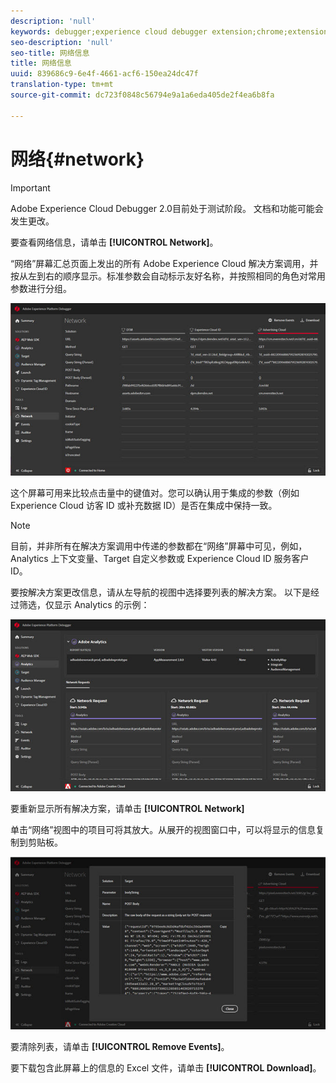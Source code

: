 ```yaml
---
description: 'null'
keywords: debugger;experience cloud debugger extension;chrome;extension;network;information
seo-description: 'null'
seo-title: 网络信息
title: 网络信息
uuid: 839686c9-6e4f-4661-acf6-150ea24dc47f
translation-type: tm+mt
source-git-commit: dc723f0848c56794e9a1a6eda405de2f4ea6b8fa

---
```



# 网络{#network}

> [!IMPORTANT]
>
> Adobe Experience Cloud Debugger 2.0目前处于测试阶段。 文档和功能可能会发生更改。

要查看网络信息，请单击 **[!UICONTROL Network]**。

“网络”屏幕汇总页面上发出的所有 Adobe Experience Cloud 解决方案调用，并按从左到右的顺序显示。标准参数会自动标示友好名称，并按照相同的角色对常用参数进行分组。

![](assets/network.jpg)

这个屏幕可用来比较点击量中的键值对。您可以确认用于集成的参数（例如 Experience Cloud 访客 ID 或补充数据 ID）是否在集成中保持一致。

>[!NOTE]
>
>目前，并非所有在解决方案调用中传递的参数都在“网络”屏幕中可见，例如，Analytics 上下文变量、Target 自定义参数或 Experience Cloud ID 服务客户 ID。

要按解决方案更改信息，请从左导航的视图中选择要列表的解决方案。 以下是经过筛选，仅显示 Analytics 的示例：

![](assets/network-analytics.jpg)

要重新显示所有解决方案，请单击 **[!UICONTROL Network]**

单击“网络”视图中的项目可将其放大。从展开的视图窗口中，可以将显示的信息复制到剪贴板。

![](assets/network-expand.jpg)

<!--Use the icon at the top of each column to copy the server call URL to your clipboard, where you can paste it into another document for reference or debugging purposes.

![](assets/copy.jpg)-->

要清除列表，请单击 **[!UICONTROL Remove Events]**。

要下载包含此屏幕上的信息的 Excel 文件，请单击 **[!UICONTROL Download]**。
